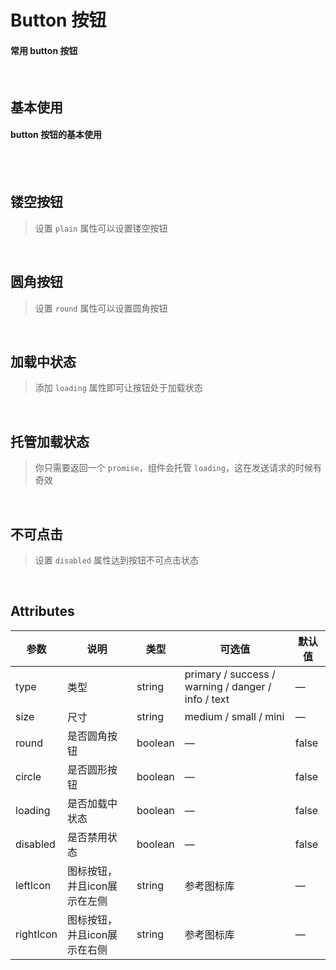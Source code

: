 <script setup>
import demo1 from './doc/demo1.vue';
import demo2 from './doc/demo2.vue';
import demo3 from './doc/demo3.vue';
import demo4 from './doc/demo4.vue';
import demo5 from './doc/demo5.vue';
import demo6 from './doc/demo6.vue';
import demoblock from '@example/views/demoblock.vue';
</script>

# Button 按钮

#### 常用 button 按钮

<br/>

## 基本使用

#### button 按钮的基本使用

<br/>
<div class="source">
  <demo1/>
</div>
<demoblock compname="button" demoname="demo1" />


<br/>

## 镂空按钮

> 设置 `plain` 属性可以设置镂空按钮

<div class="source">
  <demo2/>
</div>
<demoblock compname="button" demoname="demo2" />


<br/>



## 圆角按钮

> 设置 `round` 属性可以设置圆角按钮


<div class="source">
  <demo3/>
</div>
<demoblock compname="button" demoname="demo3" />


<br/>


## 加载中状态

> 添加 `loading` 属性即可让按钮处于加载状态

<div class="source">
  <demo4/>
</div>
<demoblock compname="button" demoname="demo4" />


<br/>

## 托管加载状态

> 你只需要返回一个 `promise`，组件会托管 `loading`，这在发送请求的时候有奇效


<div class="source">
  <demo5/>
</div>
<demoblock compname="button" demoname="demo5" />


<br/>


## 不可点击

> 设置 `disabled` 属性达到按钮不可点击状态


<div class="source">
  <demo6/>
</div>
<demoblock compname="button" demoname="demo6" />


<br/>







## Attributes

| 参数      | 说明    | 类型      | 可选值       | 默认值   |
|---------- |-------- |---------- |-------------  |-------- |
| type     | 类型   | string    |   primary / success / warning / danger / info / text |     —    |
| size     | 尺寸   | string  |   medium / small / mini            |    —     |
| round     | 是否圆角按钮   | boolean    | — | false   |
| circle     | 是否圆形按钮   | boolean    | — | false   |
| loading     | 是否加载中状态   | boolean    | — | false   |
| disabled  | 是否禁用状态    | boolean   | —   | false   |
| leftIcon  | 图标按钮，并且icon展示在左侧 | string   | 参考图标库 |  —  |
| rightIcon  | 图标按钮，并且icon展示在右侧 | string   |  参考图标库  |  —  |

<br/>
